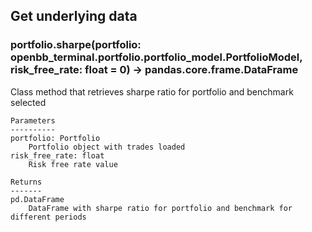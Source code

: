 ## Get underlying data 
### portfolio.sharpe(portfolio: openbb_terminal.portfolio.portfolio_model.PortfolioModel, risk_free_rate: float = 0) -> pandas.core.frame.DataFrame

Class method that retrieves sharpe ratio for portfolio and benchmark selected

    Parameters
    ----------
    portfolio: Portfolio
        Portfolio object with trades loaded
    risk_free_rate: float
        Risk free rate value

    Returns
    -------
    pd.DataFrame
        DataFrame with sharpe ratio for portfolio and benchmark for different periods
